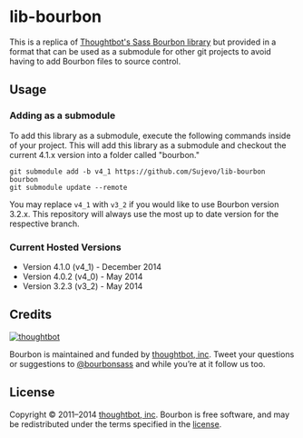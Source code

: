 lib-bourbon
===

This is a replica of [Thoughtbot's Sass Bourbon library](https://github.com/thoughtbot/bourbon) but provided in a format that can be used as a submodule for other git projects to avoid having to add Bourbon files to source control.

Usage
---

### Adding as a submodule

To add this library as a submodule, execute the following commands inside of your project. This will add this library as a submodule and checkout the current 4.1.x version into a folder called "bourbon."

	git submodule add -b v4_1 https://github.com/Sujevo/lib-bourbon bourbon
	git submodule update --remote

You may replace `v4_1` with `v3_2` if you would like to use Bourbon version 3.2.x. This repository will always use the most up to date version for the respective branch.

### Current Hosted Versions

- Version 4.1.0 (v4_1) - December 2014
- Version 4.0.2 (v4_0) - May 2014
- Version 3.2.3 (v3_2) - May 2014

## Credits

[![thoughtbot](http://images.thoughtbot.com/bourbon/thoughtbot-logo.svg)](http://thoughtbot.com)

Bourbon is maintained and funded by [thoughtbot, inc](http://thoughtbot.com). Tweet your questions or suggestions to [@bourbonsass](https://twitter.com/bourbonsass) and while you’re at it follow us too.

## License

Copyright © 2011–2014 [thoughtbot, inc](http://thoughtbot.com). Bourbon is free software, and may be redistributed under the terms specified in the [license](https://github.com/thoughtbot/bourbon/blob/master/LICENSE.md).
